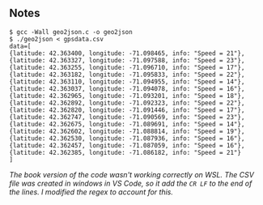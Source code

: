 ## Notes

```
$ gcc -Wall geo2json.c -o geo2json
$ ./geo2json < gpsdata.csv
data=[
{latitude: 42.363400, longitude: -71.098465, info: "Speed = 21"},
{latitude: 42.363327, longitude: -71.097588, info: "Speed = 23"},
{latitude: 42.363255, longitude: -71.096710, info: "Speed = 17"},
{latitude: 42.363182, longitude: -71.095833, info: "Speed = 22"},
{latitude: 42.363110, longitude: -71.094955, info: "Speed = 14"},
{latitude: 42.363037, longitude: -71.094078, info: "Speed = 16"},
{latitude: 42.362965, longitude: -71.093201, info: "Speed = 18"},
{latitude: 42.362892, longitude: -71.092323, info: "Speed = 22"},
{latitude: 42.362820, longitude: -71.091446, info: "Speed = 17"},
{latitude: 42.362747, longitude: -71.090569, info: "Speed = 23"},
{latitude: 42.362675, longitude: -71.089691, info: "Speed = 14"},
{latitude: 42.362602, longitude: -71.088814, info: "Speed = 19"},
{latitude: 42.362530, longitude: -71.087936, info: "Speed = 16"},
{latitude: 42.362457, longitude: -71.087059, info: "Speed = 16"},
{latitude: 42.362385, longitude: -71.086182, info: "Speed = 21"}
]
```

_The book version of the code wasn't working correctly on WSL. The CSV file was created in windows in VS Code, so it add the `CR LF` to the end of the lines. I modified the regex to account for this._

